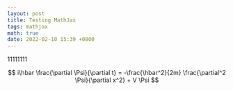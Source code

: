 ```yaml
---
layout: post
title: Testing MathJax
tags: mathjax
math: true
date: 2022-02-10 15:39 +0800
---
```


11111111

$$
i\hbar \frac{\partial \Psi}{\partial t} = -\frac{\hbar^2}{2m}
\frac{\partial^2 \Psi}{\partial x^2} + V \Psi
$$
